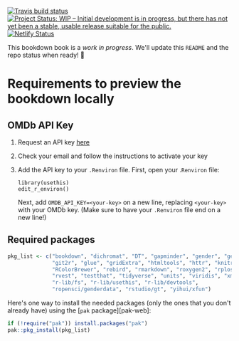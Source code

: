   [![Travis build status](https://travis-ci.org/rstudio-education/stat545-reboot.svg?branch=master)](https://travis-ci.org/rstudio-education/stat545-reboot) [![Project Status: WIP – Initial development is in progress, but there has not yet been a stable, usable release suitable for the public.](http://www.repostatus.org/badges/latest/wip.svg)](http://www.repostatus.org/#wip) [![Netlify Status](https://api.netlify.com/api/v1/badges/82ff5a18-8a13-4f25-b688-230b04bc5664/deploy-status)](https://app.netlify.com/sites/gracious-allen-b2d17f/deploys)

This bookdown book is a *work in progress*. We'll update this `README` and the repo status when ready! :rocket:


# Requirements to preview the bookdown locally 

## OMDb API Key

1. Request an API key [here](https://www.omdbapi.com/apikey.aspx)
1. Check your email and follow the instructions to activate your key
1. Add the API key to your `.Renviron` file. First, open your .`Renviron` file:
  
    ```{r eval = FALSE}
    library(usethis)
    edit_r_environ()
    ```
    
    Next, add `OMDB_API_KEY=<your-key>` on a new line, replacing `<your-key>` with your OMDb key. (Make sure to have your `.Renviron` file end on a new line!)
    

## Required packages

```r
pkg_list <- c("bookdown", "dichromat", "DT", "gapminder", "gender", "geonames",
              "git2r", "glue", "gridExtra", "htmltools", "httr", "knitr", 
              "RColorBrewer", "rebird", "rmarkdown", "roxygen2", "rplos",
              "rvest", "testthat", "tidyverse", "units", "viridis", "xml2",
              "r-lib/fs", "r-lib/usethis", "r-lib/devtools", 
              "ropensci/genderdata", "rstudio/gt", "yihui/xfun")
```

Here's one way to install the needed packages (only the ones that you don't already have) using the [`pak` package][pak-web]:

```r
if (!require("pak")) install.packages("pak")
pak::pkg_install(pkg_list)
```

<!--TODO: Add a second option using the `renv` package. -->


    
